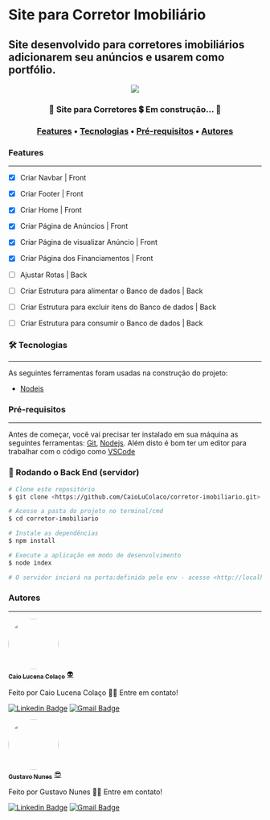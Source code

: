 # Site para Corretor Imobiliário
## Site desenvolvido para corretores imobiliários adicionarem seu anúncios e usarem como portfólio.

<div align="center">
  <img src="https://img.shields.io/static/v1?label=Nodejs&message=3.9.5&color=7159c1&style=for-the-badge&logo=Nodejs"/>
</div>

<h3 align="center"> 
	🚧  Site para Corretores 💲 Em construção...  🚧
</h3>

<h3 align="center">
 <a href="#features">Features</a> •
 <a href="#-tecnologias">Tecnologias</a> • 
 <a href="#pré-requisitos">Pré-requisitos</a> • 
 <a href="#autores">Autores</a>
</h3>

### Features
---

-   [x] Criar Navbar | Front
-   [x] Criar Footer | Front
-   [x] Criar Home | Front
-   [x] Criar Página de Anúncios | Front
-   [x] Criar Página de visualizar Anúncio | Front
-   [x] Criar Página dos Financiamentos | Front
-   [ ] Ajustar Rotas | Back
-   [ ] Criar Estrutura para alimentar o Banco de dados | Back
-   [ ] Criar Estrutura para excluir itens do Banco de dados | Back
-   [ ] Criar Estrutura para consumir o Banco de dados | Back


### 🛠 Tecnologias
---


As seguintes ferramentas foram usadas na construção do projeto:

- [Nodejs](https://nodejs.org/api/)


### Pré-requisitos
---

Antes de começar, você vai precisar ter instalado em sua máquina as seguintes ferramentas:
[Git](https://git-scm.com), [Nodejs](https://nodejs.org/api/). 
Além disto é bom ter um editor para trabalhar com o código como [VSCode](https://code.visualstudio.com/)

### 🎲 Rodando o Back End (servidor)

```bash
# Clone este repositório
$ git clone <https://github.com/CaioLuColaco/corretor-imobiliario.git>

# Acesse a pasta do projeto no terminal/cmd
$ cd corretor-imobiliario

# Instale as dependências
$ npm install

# Execute a aplicação em modo de desenvolvimento
$ node index

# O servidor inciará na porta:definida pelo env - acesse <http://localhost:PORTA>

```

### Autores
---

<a href="https://github.com/CaioLuColaco">
 <img style="border-radius: 50%;" src="https://avatars.githubusercontent.com/u/92800332?v=4" width="100px;" alt=""/>
 <br />
 <sub><b>Caio Lucena Colaço</b></sub></a> <a href="https://www.instagram.com/caio_colaco/" title="Contato">👽</a>


Feito por Caio Lucena Colaço 👋🏽 Entre em contato!

[![Linkedin Badge](https://img.shields.io/badge/-CaioLucenaColaco-blue?style=flat-square&logo=Linkedin&logoColor=white&link=https://www.linkedin.com/in/caiolucenacolaco/)](https://www.linkedin.com/in/caiolucenacolaco/) 
[![Gmail Badge](https://img.shields.io/badge/-caio.lcolaco@gmail.com-c14438?style=flat-square&logo=Gmail&logoColor=white&link=mailto:caio.lcolaco@gmail.com)](mailto:caio.lcolaco@gmail.com)

<a href="https://github.com/gustavonunes0">
 <img style="border-radius: 50%;" src="https://avatars.githubusercontent.com/u/108197715?v=4" width="100px;" alt=""/>
 <br />
 <sub><b>Gustavo Nunes</b></sub></a> <a href="https://www.instagram.com/gustavo.nuness_/" title="Contato">😎</a>


Feito por Gustavo Nunes 👋🏽 Entre em contato!

[![Linkedin Badge](https://img.shields.io/badge/-GustavoNoroes-blue?style=flat-square&logo=Linkedin&logoColor=white&link=https://www.linkedin.com/in/gustavo-nor%C3%B5es-b44b46205/)](https://www.linkedin.com/in/gustavo-nor%C3%B5es-b44b46205/) 
[![Gmail Badge](https://img.shields.io/badge/-gustavonoroes@outlook.com-c14438?style=flat-square&logo=Gmail&logoColor=white&link=mailto:caio.lcolaco@gmail.com)](mailto:gustavonoroes@outlook.com)
